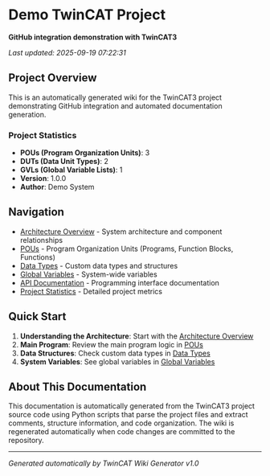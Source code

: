 # Demo TwinCAT Project

**GitHub integration demonstration with TwinCAT3**

*Last updated: 2025-09-19 07:22:31*

## Project Overview

This is an automatically generated wiki for the TwinCAT3 project demonstrating GitHub integration and automated documentation generation.

### Project Statistics

- **POUs (Program Organization Units)**: 3
- **DUTs (Data Unit Types)**: 2
- **GVLs (Global Variable Lists)**: 1
- **Version**: 1.0.0
- **Author**: Demo System

## Navigation

- [Architecture Overview](Architecture-Overview.md) - System architecture and component relationships
- [POUs](POUs.md) - Program Organization Units (Programs, Function Blocks, Functions)
- [Data Types](Data-Types.md) - Custom data types and structures
- [Global Variables](Global-Variables.md) - System-wide variables
- [API Documentation](API-Documentation.md) - Programming interface documentation
- [Project Statistics](Project-Statistics.md) - Detailed project metrics

## Quick Start

1. **Understanding the Architecture**: Start with the [Architecture Overview](Architecture-Overview.md)
2. **Main Program**: Review the main program logic in [POUs](POUs.md)
3. **Data Structures**: Check custom data types in [Data Types](Data-Types.md)
4. **System Variables**: See global variables in [Global Variables](Global-Variables.md)

## About This Documentation

This documentation is automatically generated from the TwinCAT3 project source code using Python scripts that parse the project files and extract comments, structure information, and code organization. The wiki is regenerated automatically when code changes are committed to the repository.

---
*Generated automatically by TwinCAT Wiki Generator v1.0*